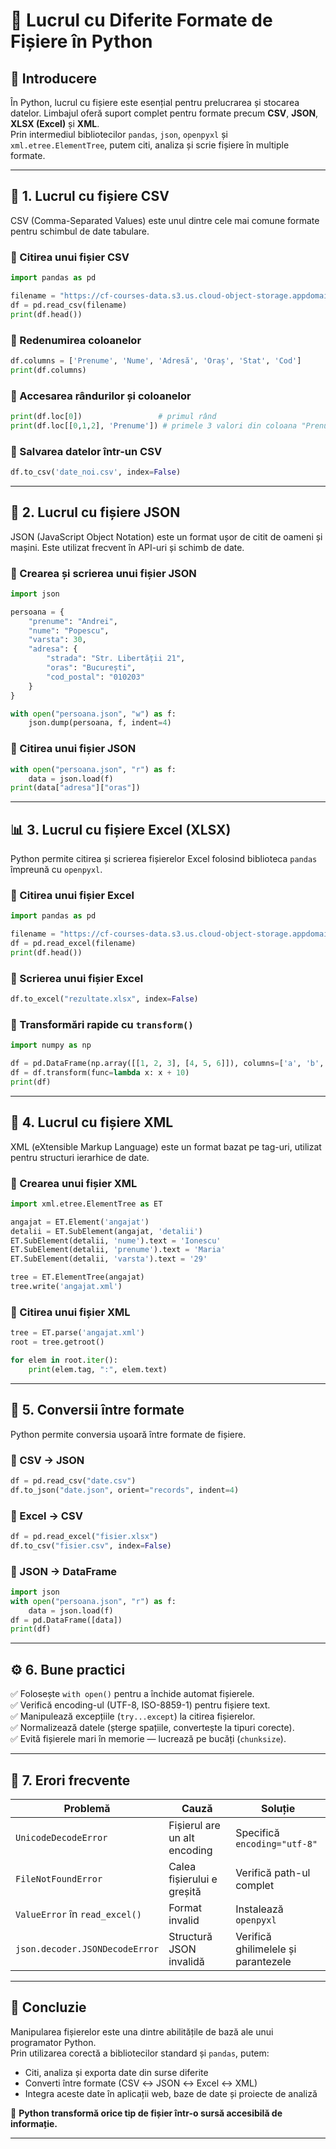 # 📂 Lucrul cu Diferite Formate de Fișiere în Python

## 📘 Introducere

În Python, lucrul cu fișiere este esențial pentru prelucrarea și stocarea datelor. Limbajul oferă suport complet pentru formate precum **CSV**, **JSON**, **XLSX (Excel)** și **XML**.  
Prin intermediul bibliotecilor `pandas`, `json`, `openpyxl` și `xml.etree.ElementTree`, putem citi, analiza și scrie fișiere în multiple formate.

---

## 📄 1. Lucrul cu fișiere CSV

CSV (Comma-Separated Values) este unul dintre cele mai comune formate pentru schimbul de date tabulare.

### 🔹 Citirea unui fișier CSV

```python
import pandas as pd

filename = "https://cf-courses-data.s3.us.cloud-object-storage.appdomain.cloud/.../addresses.csv"
df = pd.read_csv(filename)
print(df.head())
```

### 🔹 Redenumirea coloanelor

```python
df.columns = ['Prenume', 'Nume', 'Adresă', 'Oraș', 'Stat', 'Cod']
print(df.columns)
```

### 🔹 Accesarea rândurilor și coloanelor

```python
print(df.loc[0])                 # primul rând
print(df.loc[[0,1,2], 'Prenume']) # primele 3 valori din coloana "Prenume"
```

### 🔹 Salvarea datelor într-un CSV

```python
df.to_csv('date_noi.csv', index=False)
```

---

## 🧾 2. Lucrul cu fișiere JSON

JSON (JavaScript Object Notation) este un format ușor de citit de oameni și mașini. Este utilizat frecvent în API-uri și schimb de date.

### 🔹 Crearea și scrierea unui fișier JSON

```python
import json

persoana = {
    "prenume": "Andrei",
    "nume": "Popescu",
    "varsta": 30,
    "adresa": {
        "strada": "Str. Libertății 21",
        "oras": "București",
        "cod_postal": "010203"
    }
}

with open("persoana.json", "w") as f:
    json.dump(persoana, f, indent=4)
```

### 🔹 Citirea unui fișier JSON

```python
with open("persoana.json", "r") as f:
    data = json.load(f)
print(data["adresa"]["oras"])
```

---

## 📊 3. Lucrul cu fișiere Excel (XLSX)

Python permite citirea și scrierea fișierelor Excel folosind biblioteca `pandas` împreună cu `openpyxl`.

### 🔹 Citirea unui fișier Excel

```python
import pandas as pd

filename = "https://cf-courses-data.s3.us.cloud-object-storage.appdomain.cloud/.../file_example_XLSX_10.xlsx"
df = pd.read_excel(filename)
print(df.head())
```

### 🔹 Scrierea unui fișier Excel

```python
df.to_excel("rezultate.xlsx", index=False)
```

### 🔹 Transformări rapide cu `transform()`

```python
import numpy as np

df = pd.DataFrame(np.array([[1, 2, 3], [4, 5, 6]]), columns=['a', 'b', 'c'])
df = df.transform(func=lambda x: x + 10)
print(df)
```

---

## 🧩 4. Lucrul cu fișiere XML

XML (eXtensible Markup Language) este un format bazat pe tag-uri, utilizat pentru structuri ierarhice de date.

### 🔹 Crearea unui fișier XML

```python
import xml.etree.ElementTree as ET

angajat = ET.Element('angajat')
detalii = ET.SubElement(angajat, 'detalii')
ET.SubElement(detalii, 'nume').text = 'Ionescu'
ET.SubElement(detalii, 'prenume').text = 'Maria'
ET.SubElement(detalii, 'varsta').text = '29'

tree = ET.ElementTree(angajat)
tree.write('angajat.xml')
```

### 🔹 Citirea unui fișier XML

```python
tree = ET.parse('angajat.xml')
root = tree.getroot()

for elem in root.iter():
    print(elem.tag, ":", elem.text)
```

---

## 🔄 5. Conversii între formate

Python permite conversia ușoară între formate de fișiere.

### 🔸 CSV → JSON
```python
df = pd.read_csv("date.csv")
df.to_json("date.json", orient="records", indent=4)
```

### 🔸 Excel → CSV
```python
df = pd.read_excel("fisier.xlsx")
df.to_csv("fisier.csv", index=False)
```

### 🔸 JSON → DataFrame
```python
import json
with open("persoana.json", "r") as f:
    data = json.load(f)
df = pd.DataFrame([data])
print(df)
```

---

## ⚙️ 6. Bune practici

✅ Folosește `with open()` pentru a închide automat fișierele.  
✅ Verifică encoding-ul (UTF-8, ISO-8859-1) pentru fișiere text.  
✅ Manipulează excepțiile (`try...except`) la citirea fișierelor.  
✅ Normalizează datele (șterge spațiile, convertește la tipuri corecte).  
✅ Evită fișierele mari în memorie — lucrează pe bucăți (`chunksize`).

---

## 🚨 7. Erori frecvente

| Problemă | Cauză | Soluție |
|-----------|--------|----------|
| `UnicodeDecodeError` | Fișierul are un alt encoding | Specifică `encoding="utf-8"` |
| `FileNotFoundError` | Calea fișierului e greșită | Verifică path-ul complet |
| `ValueError` în `read_excel()` | Format invalid | Instalează `openpyxl` |
| `json.decoder.JSONDecodeError` | Structură JSON invalidă | Verifică ghilimelele și parantezele |

---

## 🏁 Concluzie

Manipularea fișierelor este una dintre abilitățile de bază ale unui programator Python.  
Prin utilizarea corectă a bibliotecilor standard și `pandas`, putem:

- Citi, analiza și exporta date din surse diferite  
- Converti între formate (CSV ↔ JSON ↔ Excel ↔ XML)  
- Integra aceste date în aplicații web, baze de date și proiecte de analiză

📘 **Python transformă orice tip de fișier într-o sursă accesibilă de informație.**

---

